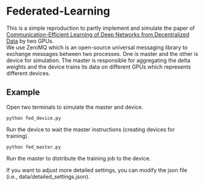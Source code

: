 # Federated-Learning

This is a simple reproduction to partly implement and simulate the paper of [Communication-Efficient Learning of Deep Networks from Decentralized Data](https://arxiv.org/abs/1602.05629 "FedAvg") by two GPUs.<br />
We use ZeroMQ which is an open-source universal messaging library to exchange messages between two processes. One is master and the other is device for simulation. The master is responsible for aggregating the delta weights and the device trains its data on different GPUs which represents different devices.

## Example
Open two terminals to simulate the master and device.

    python fed_device.py

Run the device to wait the master instructions (creating devices for training).

    python fed_master.py

Run the master to distribute the training job to the device.

If you want to adjust more detailed settings, you can modify the json file (i.e., data/detailed_settings.json).